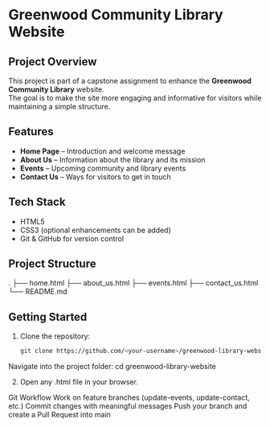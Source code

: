 
# Greenwood Community Library Website

## Project Overview
This project is part of a capstone assignment to enhance the **Greenwood Community Library** website.  
The goal is to make the site more engaging and informative for visitors while maintaining a simple structure.

## Features
- **Home Page** – Introduction and welcome message  
- **About Us** – Information about the library and its mission  
- **Events** – Upcoming community and library events  
- **Contact Us** – Ways for visitors to get in touch  

## Tech Stack
- HTML5  
- CSS3 (optional enhancements can be added)  
- Git & GitHub for version control  

## Project Structure
.
├── home.html
├── about_us.html
├── events.html
├── contact_us.html
└── README.md


## Getting Started
1. Clone the repository:
   ```bash
   git clone https://github.com/<your-username>/greenwood-library-website.git
Navigate into the project folder:
cd greenwood-library-website


2. Open any .html file in your browser.

Git Workflow
Work on feature branches (update-events, update-contact, etc.)
Commit changes with meaningful messages
Push your branch and create a Pull Request into main
